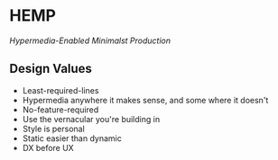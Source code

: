 # HEMP
*Hypermedia-Enabled Minimalst Production*

## Design Values
- Least-required-lines
- Hypermedia anywhere it makes sense, and some where it doesn't
- No-feature-required
- Use the vernacular you're building in
- Style is personal
- Static easier than dynamic
- DX before UX

